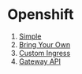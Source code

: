 # Openshift

1. [Simple](./simple/README.md)
2. [Bring Your Own](./bring-your-own/README.md)
3. [Custom Ingress](./custom-ingress/README.md)
4. [Gateway API](./gateway-api/README.md)
